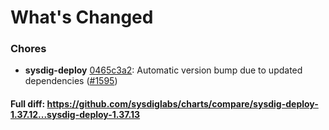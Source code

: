 # What's Changed

### Chores
- **sysdig-deploy** [0465c3a2](https://github.com/sysdiglabs/charts/commit/0465c3a2a633d8b94937803cf2dea6c543d81d09): Automatic version bump due to updated dependencies ([#1595](https://github.com/sysdiglabs/charts/issues/1595))
#### Full diff: https://github.com/sysdiglabs/charts/compare/sysdig-deploy-1.37.12...sysdig-deploy-1.37.13
